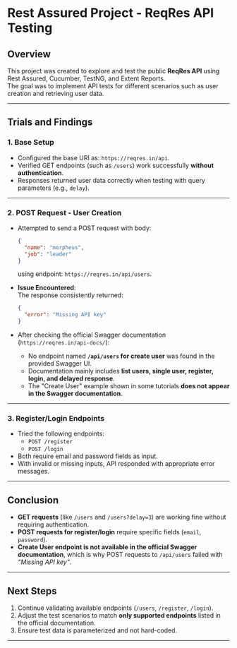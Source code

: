 # Rest Assured Project - ReqRes API Testing

## Overview
This project was created to explore and test the public **ReqRes API** using Rest Assured, Cucumber, TestNG, and Extent Reports.  
The goal was to implement API tests for different scenarios such as user creation and retrieving user data.

---

## Trials and Findings

### 1. Base Setup
- Configured the base URI as: `https://reqres.in/api`.
- Verified GET endpoints (such as `/users`) work successfully **without authentication**.
- Responses returned user data correctly when testing with query parameters (e.g., `delay`).

---

### 2. POST Request - User Creation
- Attempted to send a POST request with body:
  ```json
  {
    "name": "morpheus",
    "job": "leader"
  }
  ```
  using endpoint: `https://reqres.in/api/users`.

- **Issue Encountered**:  
  The response consistently returned:
  ```json
  {
    "error": "Missing API key"
  }
  ```

- After checking the official Swagger documentation (`https://reqres.in/api-docs/`):
  - No endpoint named **`/api/users` for create user** was found in the provided Swagger UI.
  - Documentation mainly includes **list users, single user, register, login, and delayed response**.
  - The "Create User" example shown in some tutorials **does not appear in the Swagger documentation**.

---

### 3. Register/Login Endpoints
- Tried the following endpoints:
  - `POST /register`
  - `POST /login`
- Both require email and password fields as input.
- With invalid or missing inputs, API responded with appropriate error messages.

---

## Conclusion
- **GET requests** (like `/users` and `/users?delay=3`) are working fine without requiring authentication.
- **POST requests for register/login** require specific fields (`email`, `password`).
- **Create User endpoint is not available in the official Swagger documentation**, which is why POST requests to `/api/users` failed with *"Missing API key"*.

---

## Next Steps
1. Continue validating available endpoints (`/users`, `/register`, `/login`).
2. Adjust the test scenarios to match **only supported endpoints** listed in the official documentation.
3. Ensure test data is parameterized and not hard-coded.

---
